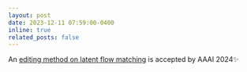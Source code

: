 ```yaml
---
layout: post
date: 2023-12-11 07:59:00-0400
inline: true
related_posts: false
---
```


 An [editing method on latent flow matching](https://taohu.me/lfm/) is accepted by AAAI 2024:sparkles:

